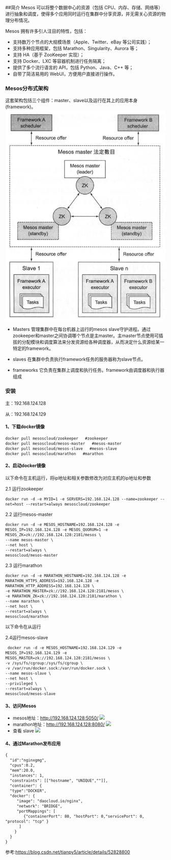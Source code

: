 ##简介
Mesos 可以将整个数据中心的资源（包括 CPU、内存、存储、网络等）进行抽象和调度，使得多个应用同时运行在集群中分享资源，并无需关心资源的物理分布情况。

Mesos 拥有许多引人注目的特性，包括：
- 支持数万个节点的大规模场景（Apple、Twitter、eBay 等公司实践）；
- 支持多种应用框架，包括 Marathon、Singularity、Aurora 等；
- 支持 HA（基于 ZooKeeper 实现）；
- 支持 Docker、LXC 等容器机制进行任务隔离；
- 提供了多个流行语言的 API，包括 Python、Java、C++ 等；
- 自带了简洁易用的 WebUI，方便用户直接进行操作。

### Mesos分布式架构

这套架构包括三个组件：master、slave以及运行在其上的应用本身(framework)。
![](https://github.com/gmg0829/Img/blob/master/mesos/mesos-fram.png?raw=true)

- Masters 管理集群中在每台机器上运行的mesos slave守护进程。通过zookeeper和master之间协调哪个节点是主master。主master节点使用可插拔的分配模块和调度算法来分发资源给各种调度器，从而决定什么资源给某一特定的framework。

- slaves 在集群中负责执行framework任务的服务器称为slave节点。

- frameworks 它负责在集群上调度和执行任务。framework由调度器和执行器组成

### 安装
主：192.168.124.128

从：192.168.124.129

#### 1、下载docker镜像
```
docker pull mesoscloud/zookeeper   #zookeeper
docker pull mesoscloud/mesos-master   #mesos-master
docker pull mesoscloud/mesos-slave   #mesos-slave 
docker pull mesoscloud/marathon   #marathon 
```
#### 2、启动docker镜像

以下命令在主机运行，将ip地址和相关参数修改为对应主机的ip地址和参数

2.1 运行zookeeper
```
docker run -d -e MYID=1 -e SERVERS=192.168.124.128 --name=zookeeper --net=host --restart=always mesoscloud/zookeeper
```
2.2 运行mesos-master
```
docker run -d -e MESOS_HOSTNAME=192.168.124.128 -e MESOS_IP=192.168.124.128 -e MESOS_QUORUM=1 -e MESOS_ZK=zk://192.168.124.128:2181/mesos \
--name mesos-master \
--net host \
--restart=always \
mesoscloud/mesos-master
```
2.3 运行marathon
```
docker run -d -e MARATHON_HOSTNAME=192.168.124.128 -e MARATHON_HTTPS_ADDRESS=192.168.124.128 -e MARATHON_HTTP_ADDRESS=192.168.124.128 \ 
-e MARATHON_MASTER=zk://192.168.124.128:2181/mesos \
-e MARATHON_ZK=zk://192.168.124.128:2181/marathon \
--name marathon \
--net host \
--restart=always \
mesoscloud/marathon
````

以下命令在从运行

2.4运行mesos-slave
```
 docker run -d -e MESOS_HOSTNAME=192.168.124.129 -e MESOS_IP=192.168.124.129 -e MESOS_MASTER=zk://192.168.124.128:2181/mesos \
-v /sys/fs/cgroup:/sys/fs/cgroup \
-v /var/run/docker.sock:/var/run/docker.sock \
--name mesos-slave \
--net host \
--privileged \
--restart=always \
mesoscloud/mesos-slave
```

#### 3、访问Mesos
- mesos地址：http://192.168.124.128:5050/
![](https://github.com/gmg0829/Img/blob/master/mesos/mesos-index.png?raw=true)
- marathon地址：http://192.168.124.128:8080/
![](https://github.com/gmg0829/Img/blob/master/mesos/marthon.png?raw=true)
- 查看 slave
![](https://github.com/gmg0829/Img/blob/master/mesos/mesos-agent.png?raw=true)

#### 4、通过Marathon发布应用

```
{
  "id":"nginxgmg",
  "cpus":0.2,
  "mem":20.0,
  "instances": 1,
  "constraints": [["hostname", "UNIQUE",""]],
  "container": {
  "type":"DOCKER",
  "docker": {
     "image": "daocloud.io/nginx",
     "network": "BRIDGE",
     "portMappings": [
        {"containerPort": 80, "hostPort": 0,"servicePort": 0, "protocol": "tcp" }
      ]
    }
  }
}
```
参考:https://blog.csdn.net/tianpy5/article/details/52828800